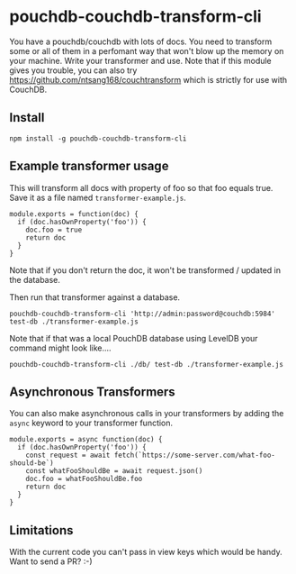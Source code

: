 # pouchdb-couchdb-transform-cli

You have a pouchdb/couchdb with lots of docs. You need to transform some or all of them in a perfomant way that won't blow up the memory on your machine. Write your transformer and use. Note that if this module gives you trouble, you can also try https://github.com/ntsang168/couchtransform which is strictly for use with CouchDB.

## Install
```
npm install -g pouchdb-couchdb-transform-cli
```

## Example transformer usage
This will transform all docs with property of foo so that foo equals true. Save it as a file named `transformer-example.js`.
```
module.exports = function(doc) {
  if (doc.hasOwnProperty('foo')) {
    doc.foo = true
    return doc
  }
}
```
Note that if you don't return the doc, it won't be transformed / updated in the database.

Then run that transformer against a database.
```
pouchdb-couchdb-transform-cli 'http://admin:password@couchdb:5984' test-db ./transformer-example.js
```

Note that if that was a local PouchDB database using LevelDB your command might look like....
```
pouchdb-couchdb-transform-cli ./db/ test-db ./transformer-example.js
```

## Asynchronous Transformers
You can also make asynchronous calls in your transformers by adding the `async` keyword to your transformer function.
```
module.exports = async function(doc) {
  if (doc.hasOwnProperty('foo')) {
    const request = await fetch(`https://some-server.com/what-foo-should-be`)
    const whatFooShouldBe = await request.json()
    doc.foo = whatFooShouldBe.foo
    return doc
  }
}
```

## Limitations
With the current code you can't pass in view keys which would be handy. Want to send a PR? :-)
